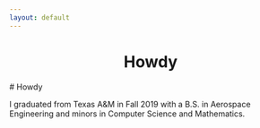 ```yaml
---
layout: default
---
```

<center>
    <h1><a>Howdy</a></h1>
</center>
# Howdy

I graduated from Texas A&M in Fall 2019 with a B.S. in Aerospace Engineering and minors in Computer Science and Mathematics.